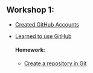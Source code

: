 ## Workshop 1: ##
* [Created GitHub Accounts](https://github.com/join)
* [Learned to use GitHub](https://try.github.io/levels/1/challenges/1)
	
	#### Homework: ####
	* [Create a repository in Git](https://help.github.com/articles/create-a-repo/)